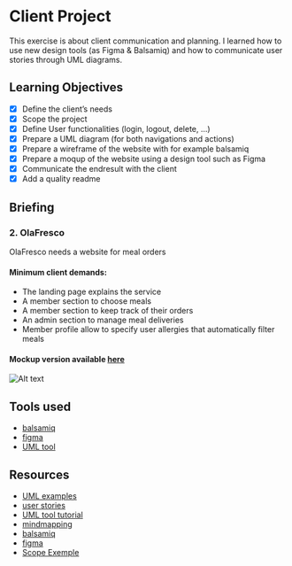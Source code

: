# Client Project

This exercise is about client communication and planning. I learned how to use new design tools (as Figma & Balsamiq) and how to communicate user stories through UML diagrams.

## Learning Objectives
- [x] Define the client’s needs
- [x] Scope the project
- [x] Define User functionalities (login, logout, delete, ...)
- [x] Prepare a UML diagram (for both navigations and actions)
- [x] Prepare a wireframe of the website with for example balsamiq
- [x] Prepare a moqup of the website using a design tool such as Figma
- [x] Communicate the endresult with the client
- [x] Add a quality readme

## Briefing

### 2. OlaFresco
OlaFresco needs a website for meal orders

#### Minimum client demands:

- The landing page explains the service
- A member section to choose meals
- A member section to keep track of their orders
- An admin section to manage meal deliveries
- Member profile allow to specify user allergies that automatically filter meals

#### Mockup version available [here](https://www.figma.com/file/bR8axYT8RxT9jez0PcEakP/Untitled?node-id=0%3A3)
![Alt text](mockup.png "Mockup")

## Tools used

- [balsamiq](https://balsamiq.com/)
- [figma](https://www.figma.com/)
- [UML tool](https://lucid.app/)

## Resources

- [UML examples](https://www.uml-diagrams.org/index-examples.html)
- [user stories](https://www.mountaingoatsoftware.com/agile/user-stories)
- [UML tool tutorial](https://about.draw.io/category/tutorial/)
- [mindmapping](https://www.mindmup.com/)
- [balsamiq](https://balsamiq.com/)
- [figma](https://www.figma.com/)
- [Scope Exemple](https://docs.google.com/presentation/d/1eNgBfE_kwQHT11o8F90p5LsFvNfObO5qEY_zqGWN5Ow/edit?usp=sharing)

